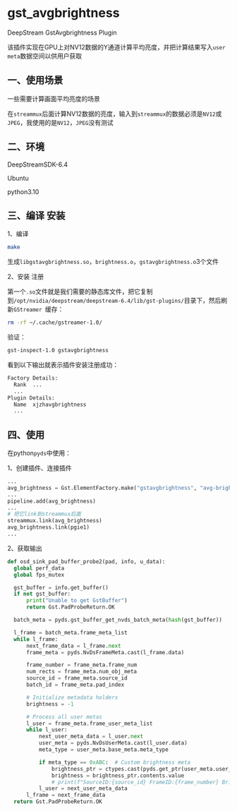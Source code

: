 # gst_avgbrightness
DeepStream GstAvgbrightness Plugin

该插件实现在GPU上对NV12数据的Y通道计算平均亮度，并把计算结果写入`user meta`数据空间以供用户获取

## 一、使用场景

  一些需要计算画面平均亮度的场景

  在`streammux`后面计算NV12数据的亮度，输入到`streammux`的数据必须是`NV12`或`JPEG`，我使用的是`NV12`，`JPEG`没有测试

## 二、环境

  DeepStreamSDK-6.4
  
  Ubuntu
  
  python3.10

## 三、编译 安装

  1、编译
  
  ```bash
  make
  ```

  生成`libgstavgbrightness.so`，`brightness.o`，`gstavgbrightness.o`3个文件

  2、安装 注册
  
  第一个`.so`文件就是我们需要的静态库文件，把它复制到`/opt/nvidia/deepstream/deepstream-6.4/lib/gst-plugins/`目录下，然后刷新`GStreamer `缓存：

  ```bash
  rm -rf ~/.cache/gstreamer-1.0/
  ```
  验证：

  ```bash
  gst-inspect-1.0 gstavgbrightness
  ```

  看到以下输出就表示插件安装注册成功：
  ```bash
  Factory Details:
    Rank  ...
    ...
  Plugin Details:
    Name  xjzhavgbrightness
    ...
  ```

## 四、使用

在python`pyds`中使用：

  1、创建插件、连接插件
  
  ```python
  ... 
  avg_brightness = Gst.ElementFactory.make("gstavgbrightness", "avg-brightness")
  ...
  pipeline.add(avg_brightness)
  ...
  # 把它link到streammux后面
  streammux.link(avg_brightness)
  avg_brightness.link(pgie1)
  ...
  ```

  2、获取输出

  ```python
  def osd_sink_pad_buffer_probe2(pad, info, u_data):
    global perf_data
    global fps_mutex

    gst_buffer = info.get_buffer()
    if not gst_buffer:
        print("Unable to get GstBuffer")
        return Gst.PadProbeReturn.OK

    batch_meta = pyds.gst_buffer_get_nvds_batch_meta(hash(gst_buffer))

    l_frame = batch_meta.frame_meta_list
    while l_frame:
        next_frame_data = l_frame.next
        frame_meta = pyds.NvDsFrameMeta.cast(l_frame.data)

        frame_number = frame_meta.frame_num
        num_rects = frame_meta.num_obj_meta
        source_id = frame_meta.source_id
        batch_id = frame_meta.pad_index

        # Initialize metadata holders
        brightness = -1

        # Process all user metas
        l_user = frame_meta.frame_user_meta_list
        while l_user:
            next_user_meta_data = l_user.next
            user_meta = pyds.NvDsUserMeta.cast(l_user.data)
            meta_type = user_meta.base_meta.meta_type

            if meta_type == 0xABC:  # Custom brightness meta
                brightness_ptr = ctypes.cast(pyds.get_ptr(user_meta.user_meta_data), ctypes.POINTER(ctypes.c_double))
                brightness = brightness_ptr.contents.value
                # print(f"SourceID:{source_id} FrameID:{frame_number} Brightness: {brightness:.1f}"))
            l_user = next_user_meta_data
        l_frame = next_frame_data
    return Gst.PadProbeReturn.OK
  ```
  
